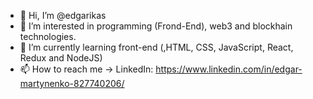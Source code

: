 - 👋 Hi, I’m @edgarikas
- 👀 I’m interested in programming (Frond-End), web3 and blockhain technologies.
- 🌱 I’m currently learning front-end (,HTML, CSS, JavaScript, React, Redux and NodeJS)
- 📫 How to reach me -> LinkedIn: https://www.linkedin.com/in/edgar-martynenko-827740206/

<!---
edgarikas/edgarikas is a ✨ special ✨ repository because its `README.md` (this file) appears on your GitHub profile.
You can click the Preview link to take a look at your changes.
--->
